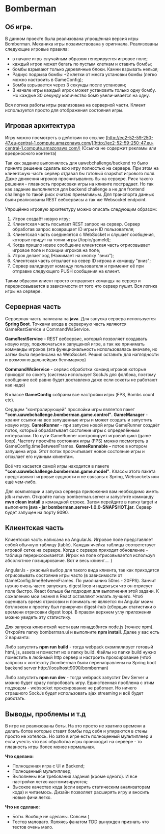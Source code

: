 Bomberman
=============================
Об игре.
------------
В данном проекте была реализована упрощённая версия игры Bomberman. Механика игры позаимствована у оригинала. Реализованы следующие игровые правила:

* в начале игры случайным образом генерируется игровое поле;
* каждый игрок может бегать по пустым клеткам и ставить бомбы;
* бомбы взрывают только деревянные блоки. Камни взрывать нельзя;
* Радиус подрыва бомбы +2 клетки от места установки бомбы (легко можно настроить в GameConfig);
* Бомба взрывается через 3 секунды после установки;
* В начале игры каждый игрок может установить только одну бомбу.  Но каждые 30 секунду количество бомб увеличивается на одну.

Вся логика работы игры реализована на серверной части. Клиент используется просто для отображения состояния игры.

Игровая архитектура
------------
Игру можно посмотреть в действии по ссылке [http://ec2-52-59-250-47.eu-central-1.compute.amazonaws.com/](http://ec2-52-59-250-47.eu-central-1.compute.amazonaws.com/)
(Ссылка не содержит рекламы или вредоносного контента)

Так как задание выполнялось для uawebchallenge/backend то было принято решение сделать всю игру полностью на сервере.
При этом на клиентскую часть сервер отдавал бы готовый snapshot игрового поля. Даже движения игроков просчитывались бы на сервере. 
Риск такого решения - плавность прорисовки игры на клиенте пострадает. Но так как задание выполняется для backend challenge 
а не для frontend challenge то такой риск считаю приемлимым. 
Для транспорта данных были реализованы REST вебсервисы а так же Websocket endpoint.

Упрощённо игровую архитектуру можно описать следующим образом:

1. Игрок создаёт новую игру;
2. Клиентская часть посылает REST запрос на сервер. Сервер обработав запрос возвращает ID игры и ID пользователя;
3. Клиентская часть соединяется с WebSocket и слушает сообщения, которые придут на топик игры (/topic/gameId);
4. Когда пришло новое сообщение клиентская часть отрисовывает игровое поле и позиции игроков на поле;
5. Игрок делает ход (Нажимает на кнопку "вниз");
6. Клиентская часть отсылает на север ID игрока и команду "вниз";
7. Сервер валидирует команду пользователя и применит её при отправке следующего PUSH сообщения на клиент.

Таким образом клиент просто отправляет команды на сервер и перерисовывается в зависимости от того что сервер пушит. Вся логика игры на сервере. 

Серверная часть
------------
Серверная часть написана на **java**. Для запуска сервера используется **Spring Boot**. Точками входа в серверную часть
являются GameRestService и CommandWsService.

**GameRestService** - REST вебсервис, который позволяет создавать новую игру, подключаться к запущеной игре, а так же 
принимать комманды игроков (эта функциональность использовалась вначале, но затем была переписана на WebSocket. 
Решил оставить для наглядности и возможно дальнейших бенчмарков)

**CommandWsService** - сервис обработки команд игроков которые приходят по сокету (система использует SockJs для фолбэка, 
поэтому сообщение всё равно будет доставлено даже если сокеты не работают как надо)
 
В классе **GameConfig** собраны все настройки игры (FPS, Bombs count etc).

Сердцем "контролирующей" прослойки игры является пакет **"com.uawebchallenge.bomberman.game.control"**.
**GameManager** - хранит ссылки на все запущенные игры и может создать и запустить новую игру.
**GameRunner** - при запуске новой игры GameRunner создаёт поток, который обрабатывает состояние игры с определённым интервалом.
По сути GameRunner контролирует игровой цикл (game loop). Частоту просчёта состояния игры (FPS) можно посмотреть в GameConfig.timeBetweenFrames.
**GameRunnable** – поток в котором запущена игра. Этот поток просчитывает новое состояние игры и отсылает его нужным клиентам.
 
Всё что касается самой игры находится в пакете **"com.uawebchallenge.bomberman.game.model"**. Классы этого пакета
представляют игровые сущности и не связаны с Spring, Websockets или ещё чем-либо.
 
Для компиляции и запуска сервера приложения вам необходимо иметь jdk и maven. 
Откройте папку bomberman.server и запустите комманду **mvn clean install** в командной строке.
Затем перейдите в папку target и выполните **java - jar bomberman.server-1.0.0-SNAPSHOT.jar**.
Сервер будет запущен на порту 9090.
 
Клиентская часть
------------
Клиентская часть написана на AngularJs. Игровое поле представляет собой обычную таблицу (table). 
Каждая ячейка таблицы соответствует игровой сетке на сервере. Когда с сервера приходит обновление - таблица перерисосывается. 
Игрок на поле отрисовывается используя абсолютное позицирование. Вот и весь клиент.... )
 
AngularJs - ужасный выбор для такого вида клиента, так как приходится отрисовывать состояние игры часто (в зависимости 
от GameConfig.timeBetweenFrames. По умолчанию 50ms - 20FPS). Занчит нужно очень часто запускать digest loop и надеяться 
что он отрисует поле быстро. React больше бы подходил для выполнения этой задачи. К сожалению мои знания в React 
оставляют желать лучшего. Чтоб оценивать время отрисовки и понимать не является ли Angular моим ботлнэком к проетку был 
прикручен digest-hub (сборщик статистики о времени отрисовки digest loop). В правом верхнем углу приложения можно увидеть 
эту статистику.
 
Для запуска клиентской части вам понадобится node.js (точнее npm).
Откройте папку bomberman.ui и выполните **npm install**. 
Далее у вас есть 2 варианта:

Либо запустить **npm run build** - тогда webpack скомпилирует готовый html, js, assets и поместит их в папку build. 
Файлы из папки build нужно поместить в любимый http сервер и настроить проксирование (чтоб запросы к контексту 
/bomberman были перенаправлены на Spring boot backend server http://localhost:9090/bomberman)

Либо запустить **npm run dev** - тогда webpack запустит Dev Server и можно будет сразу попробовать игру. 
Единственная проблема с этим подходом - websocket проксирование не работает. Но ничего страшного SockJs будет 
использовать ajax streaming и всё будет работать.
 
Выводы, проблемы и т.д
------------
В игре не реализованы боты. На это просто не хватило времени а делать ботов которые ставят бомбы под себя и упираются в 
стены просто не хотелось. Но зато в игре есть полноценный мультиплеер и если учесть что вся обработка игры происходит 
на сервере - то плавность игры более менее нормальная.

**Что сделано:**

 - Полноценная игра с UI и Backend;
 - Полноценный мультиплеер;
 - Выполнены все требования задания (кроме одного). И все настройки легко кастомизируются;
 - Высокое качество кода (если верить статическим анализаторам кода) и читаемось. Дизайн позволяет расширять игру и вносить новые фичи легко.
 
 
 **Что не сделано:**
 
 - Боты. Вообще не сделаны. Совсем (
 - Тестов маловато. Являясь фанатом TDD вынужден признать что тестов очень мало.